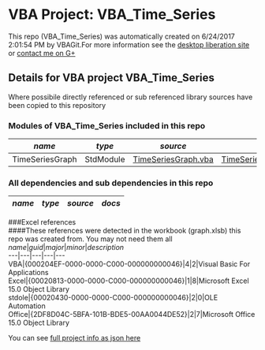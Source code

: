 # VBA Project: VBA_Time_Series
This repo (VBA_Time_Series) was automatically created on 6/24/2017 2:01:54 PM by VBAGit.For more information see the [desktop liberation site](http://ramblings.mcpher.com/Home/excelquirks/drivesdk/gettinggithubready "desktop liberation") or [contact me on G+](https://plus.google.com/+BruceMcpherson "Bruce McPherson - GDE")  
## Details for VBA project VBA_Time_Series
Where possibile directly referenced or sub referenced library sources have been copied to this repository  
### Modules of VBA_Time_Series included in this repo
*name*|*type*|*source*|*docs*  
---|---|---|---  
TimeSeriesGraph|StdModule|[TimeSeriesGraph.vba](scripts/TimeSeriesGraph.vba "script source")|[TimeSeriesGraph_vba.md](scripts/TimeSeriesGraph_vba.md "script docs")  
  
### All dependencies and sub dependencies in this repo  
*name*|*type*|*source*|*docs*  
---|---|---|---  
  
###Excel references  
####These references were detected in the workbook (graph.xlsb) this repo was created from. You may not need them all  
*name*|*guid*|*major*|*minor*|*description*  
---|---|---|---|---  
VBA|{000204EF-0000-0000-C000-000000000046}|4|2|Visual Basic For Applications  
Excel|{00020813-0000-0000-C000-000000000046}|1|8|Microsoft Excel 15.0 Object Library  
stdole|{00020430-0000-0000-C000-000000000046}|2|0|OLE Automation  
Office|{2DF8D04C-5BFA-101B-BDE5-00AA0044DE52}|2|7|Microsoft Office 15.0 Object Library  
  
  
You can see [full project info as json here](info.json)